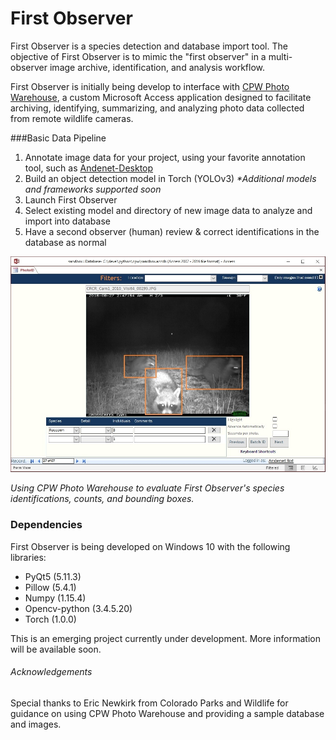 # First Observer

First Observer is a species detection and database import tool. The objective of First Observer is to mimic the "first observer" in a multi-observer image archive, identification, and analysis workflow.

First Observer is initially being develop to interface with [CPW Photo Warehouse](https://cpw.state.co.us/learn/Pages/ResearchMammalsSoftware.aspx), a custom Microsoft Access application designed to facilitate archiving, identifying, summarizing, and analyzing photo data collected from remote wildlife cameras.

###Basic Data Pipeline
1. Annotate image data for your project, using your favorite annotation tool, such as [Andenet-Desktop](https://github.com/persts/andenet-desktop)
2. Build an object detection model in Torch (YOLOv3) *\*Additional models and frameworks supported soon*
3. Launch First Observer
4. Select existing model and directory of new image data to analyze and import into database
5. Have a second observer (human) review & correct identifications in the database as normal

![ScreenShot](doc/poc.jpg)

*Using CPW Photo Warehouse to evaluate First Observer's species identifications, counts, and bounding boxes.*

### Dependencies

First Observer is being developed on Windows 10 with the following libraries:

* PyQt5 (5.11.3)
* Pillow (5.4.1)
* Numpy (1.15.4)
* Opencv-python (3.4.5.20)
* Torch (1.0.0)

This is an emerging project currently under development. More information will be available soon.



###### Acknowledgements

Special thanks to Eric Newkirk from Colorado Parks and Wildlife for guidance on using CPW Photo Warehouse and providing a sample database and images.
